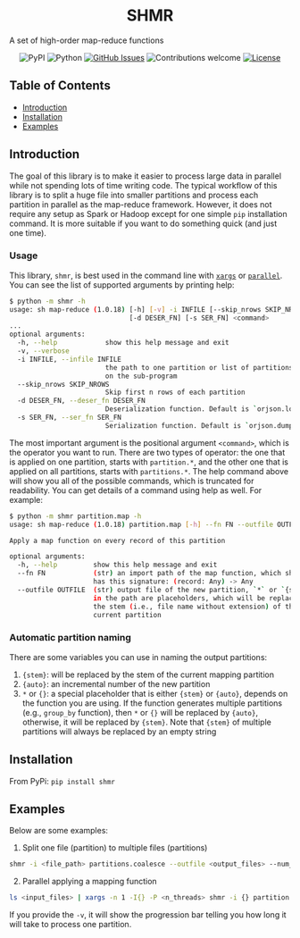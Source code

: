 <h1 align="center">SHMR</h1>

A set of high-order map-reduce functions

<div align="center">

![PyPI](https://img.shields.io/pypi/v/shmr)
![Python](https://img.shields.io/badge/python-v3.6+-blue.svg)
[![GitHub Issues](https://img.shields.io/github/issues/binh-vu/shmr.svg)](https://github.com/binh-vu/shmr/issues)
![Contributions welcome](https://img.shields.io/badge/contributions-welcome-orange.svg)
[![License](https://img.shields.io/badge/license-MIT-blue.svg)](https://opensource.org/licenses/MIT)

</div>

## Table of Contents

- [Introduction](#introduction)
- [Installation](#installation)
- [Examples](#examples)

## Introduction

The goal of this library is to make it easier to process large data in parallel while not spending lots of time writing code. The typical workflow of this library is to split a huge file into smaller partitions and process each partition in parallel as the map-reduce framework. However, it does not require any setup as Spark or Hadoop except for one simple `pip` installation command. It is more suitable if you want to do something quick (and just one time).

### Usage

This library, `shmr`, is best used in the command line with [`xargs`](https://en.wikipedia.org/wiki/Xargs) or [`parallel`](https://www.gnu.org/software/parallel/). You can see the list of supported arguments by printing help:

```bash
$ python -m shmr -h
usage: sh map-reduce (1.0.18) [-h] [-v] -i INFILE [--skip_nrows SKIP_NROWS]
                              [-d DESER_FN] [-s SER_FN] <command>
...
optional arguments:
  -h, --help            show this help message and exit
  -v, --verbose
  -i INFILE, --infile INFILE
                        the path to one partition or list of partitions depend
                        on the sub-program
  --skip_nrows SKIP_NROWS
                        Skip first n rows of each partition
  -d DESER_FN, --deser_fn DESER_FN
                        Deserialization function. Default is `orjson.loads`
  -s SER_FN, --ser_fn SER_FN
                        Serialization function. Default is `orjson.dumps`
```

The most important argument is the positional argument `<command>`, which is the operator you want to run. There are two types of operator: the one that is applied on one partition, starts with `partition.*`, and the other one that is applied on all partitions, starts with `partitions.*`. The help command above will show you all of the possible commands, which is truncated for readability. You can get details of a command using help as well. For example:

```bash
$ python -m shmr partition.map -h
usage: sh map-reduce (1.0.18) partition.map [-h] --fn FN --outfile OUTFILE

Apply a map function on every record of this partition

optional arguments:
  -h, --help         show this help message and exit
  --fn FN            (str) an import path of the map function, which should
                     has this signature: (record: Any) -> Any
  --outfile OUTFILE  (str) output file of the new partition, `*` or `{stem}`
                     in the path are placeholders, which will be replaced by
                     the stem (i.e., file name without extension) of the
                     current partition
```

### Automatic partition naming

There are some variables you can use in naming the output partitions:

1. `{stem}`: will be replaced by the stem of the current mapping partition
2. `{auto}`: an incremental number of the new partition
3. `*` or `{}`: a special placeholder that is either `{stem}` or `{auto}`, depends on the function you are using. If the function generates multiple partitions (e.g., `group_by` function), then `*` or `{}` will be replaced by `{auto}`, otherwise, it will be replaced by `{stem}`. Note that `{stem}` of multiple partitions will always be replaced by an empty string

## Installation

From PyPi: `pip install shmr`

## Examples

Below are some examples:

1. Split one file (partition) to multiple files (partitions)

```bash
shmr -i <file_path> partitions.coalesce --outfile <output_files> --num_partitions=128
```

2. Parallel applying a mapping function

```bash
ls <input_files> | xargs -n 1 -I{} -P <n_threads> shmr -i {} partition.map --fn <func> --outfile <output_file>
```

If you provide the `-v`, it will show the progression bar telling you how long it will take to process one partition.
